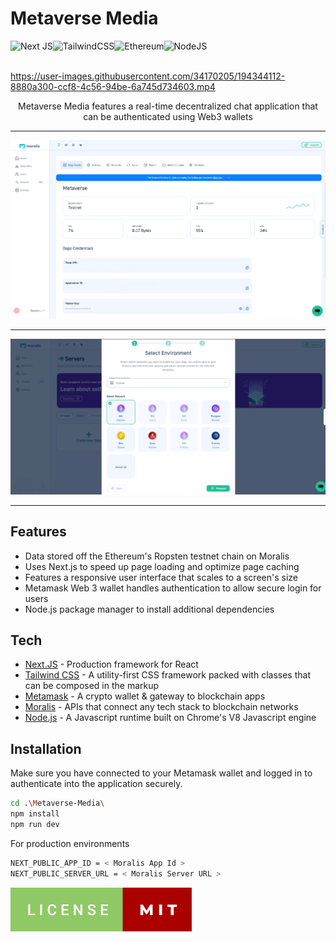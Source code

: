 # Metaverse Media
![Next JS](https://img.shields.io/badge/Next-black?style=for-the-badge&logo=next.js&logoColor=white)![TailwindCSS](https://img.shields.io/badge/tailwindcss-%2338B2AC.svg?style=for-the-badge&logo=tailwind-css&logoColor=white)![Ethereum](https://img.shields.io/badge/Ethereum-3C3C3D?style=for-the-badge&logo=Ethereum&logoColor=white)![NodeJS](https://img.shields.io/badge/node.js-6DA55F?style=for-the-badge&logo=node.js&logoColor=white)<img src="https://raw.githubusercontent.com/hiverkiya/Metaverse-Media/main/media/metamask.svg" alt="drawing" style="width:90px; height:-0px;"/><img src="https://raw.githubusercontent.com/hiverkiya/Metaverse-Media/main/media/moralis-powered-by-web3.svg" alt="drawing" style="width:246px; height:-0px;"/>



https://user-images.githubusercontent.com/34170205/194344112-8880a300-ccf8-4c56-94be-6a745d734603.mp4

 

<p align="center">Metaverse Media features a real-time decentralized chat application that can be authenticated using Web3 wallets</p>
     <hr/>
<kbd>
  <img src="https://raw.githubusercontent.com/hiverkiya/Metaverse-Media/main/media/dash.PNG">
</kbd>
     <hr/>
<kbd>
  <img src="https://raw.githubusercontent.com/hiverkiya/Metaverse-Media/main/media/server.PNG">
</kbd>
     <hr/>
     
## Features
- Data stored off the Ethereum's Ropsten testnet chain on Moralis
- Uses Next.js to speed up page loading and optimize page caching
- Features a responsive user interface that scales to a screen's size
- Metamask Web 3 wallet handles authentication to allow secure login for users
- Node.js package manager to install additional dependencies
## Tech
- [Next.JS](https://nextjs.org/) - Production framework for React
- [Tailwind CSS](https://tailwindcss.com/) - A utility-first CSS framework packed with classes that can be composed in the markup
- [Metamask](https://metamask.io/) - A crypto wallet & gateway to blockchain apps
- [Moralis](https://moralis.io/) - APIs that connect any tech stack to blockchain networks
- [Node.js](https://nodejs.org/en/) - A Javascript runtime built on Chrome's V8 Javascript engine
## Installation

Make sure you have connected to your Metamask wallet and logged in to authenticate into the application securely.

```sh
cd .\Metaverse-Media\
npm install
npm run dev
```

For production environments

```sh
NEXT_PUBLIC_APP_ID = < Moralis App Id >
NEXT_PUBLIC_SERVER_URL = < Moralis Server URL >
```

[![GitHub license](https://raw.githubusercontent.com/hiverkiya/Metaverse-Media/main/media/license.svg)](https://github.com/hiverkiya/Metaverse-Media/blob/main/LICENSE)
